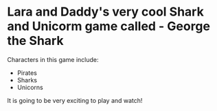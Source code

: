 # Lara and Daddy's very cool Shark and Unicorm game called - George the Shark

Characters in this game include:
- Pirates
- Sharks
- Unicorns


It is going to be very exciting to play and watch!
